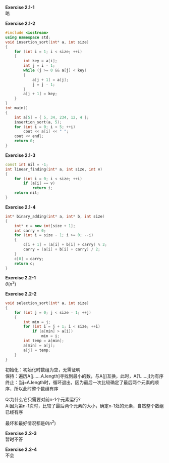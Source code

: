 **Exercise 2.1-1**  
略  

**Exercise 2.1-2**  
```c++
#include <iostream>
using namespace std;
void insertion_sort(int* a, int size)
{
	for (int i = 1; i < size; ++i)
	{
		int key = a[i];
		int j = i - 1;
		while (j >= 0 && a[j] < key)
		{
			a[j + 1] = a[j];
			j = j - 1;
		}
		a[j + 1] = key;
	}
}
int main()
{
	int a[5] = { 5, 34, 234, 12, 4 };
	insertion_sort(a, 5);
	for (int i = 0; i < 5; ++i)
		cout << a[i] << " ";
	cout << endl;
	return 0;
}
```

**Exercise 2.1-3**
```c++
const int nil = -1;
int linear_finding(int* a, int size, int v)
{
	for (int i = 0; i < size; ++i)
		if (a[i] == v)
			return i;
	return nil;
}
```

**Exercise 2.1-4**
```c++
int* binary_adding(int* a, int* b, int size)
{
	int* c = new int[size + 1];
	int carry = 0;
	for (int i = size - 1; i >= 0; --i)
	{
		c[i + 1] = (a[i] + b[i] + carry) % 2;
		carry = (a[i] + b[i] + carry) / 2;
	}
	c[0] = carry;
	return c;
}
```

**Exercise 2.2-1**  
$\theta$($n^3$)  

**Exercise 2.2-2**
```c++
void selection_sort(int* a, int size)
{
	for (int j = 0; j < size - 1; ++j)
	{
		int min = j;
		for (int i = j + 1; i < size; ++i)
			if (a[min] > a[i])
				min = i;
		int temp = a[min];
		a[min] = a[j];
		a[j] = temp;
	}
}
```
初始化：初始化时数组为空，无需证明  
保持：遍历A[j……A.length]寻找到最小的数，与A[j]互换，此时，A[1……j]为有序  
终止：当j=A.length时，循环退出，因为最后一次比较确定了最后两个元素的顺序，所以此时整个数组有序
    
Q:为什么它只需要对前n-1个元素运行?  
A:因为第n-1次时，比较了最后两个元素的大小，确定n-1处的元素，自然整个数组已经有序  
  
最坏和最好情况都是$\theta$($n^2$)  
  
**Exercise 2.2-3**  
暂时不答  
  
**Exercise 2.2-4**  
不会  